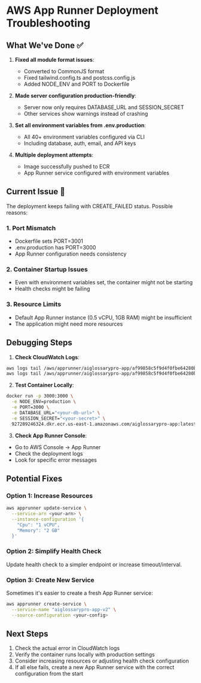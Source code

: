 # AWS App Runner Deployment Troubleshooting

## What We've Done ✅

1. **Fixed all module format issues**:
   - Converted to CommonJS format
   - Fixed tailwind.config.ts and postcss.config.js
   - Added NODE_ENV and PORT to Dockerfile

2. **Made server configuration production-friendly**:
   - Server now only requires DATABASE_URL and SESSION_SECRET
   - Other services show warnings instead of crashing

3. **Set all environment variables from .env.production**:
   - All 40+ environment variables configured via CLI
   - Including database, auth, email, and API keys

4. **Multiple deployment attempts**:
   - Image successfully pushed to ECR
   - App Runner service configured with environment variables

## Current Issue 🔴

The deployment keeps failing with CREATE_FAILED status. Possible reasons:

### 1. Port Mismatch
- Dockerfile sets PORT=3001
- .env.production has PORT=3000
- App Runner configuration needs consistency

### 2. Container Startup Issues
- Even with environment variables set, the container might not be starting
- Health checks might be failing

### 3. Resource Limits
- Default App Runner instance (0.5 vCPU, 1GB RAM) might be insufficient
- The application might need more resources

## Debugging Steps

1. **Check CloudWatch Logs**:
```bash
aws logs tail /aws/apprunner/aiglossarypro-app/af99858c5f9d4f0fbe64280b00eed8c4/application
aws logs tail /aws/apprunner/aiglossarypro-app/af99858c5f9d4f0fbe64280b00eed8c4/service
```

2. **Test Container Locally**:
```bash
docker run -p 3000:3000 \
  -e NODE_ENV=production \
  -e PORT=3000 \
  -e DATABASE_URL="<your-db-url>" \
  -e SESSION_SECRET="<your-secret>" \
  927289246324.dkr.ecr.us-east-1.amazonaws.com/aiglossarypro-app:latest
```

3. **Check App Runner Console**:
- Go to AWS Console → App Runner
- Check the deployment logs
- Look for specific error messages

## Potential Fixes

### Option 1: Increase Resources
```bash
aws apprunner update-service \
  --service-arn <your-arn> \
  --instance-configuration '{
    "Cpu": "1 vCPU",
    "Memory": "2 GB"
  }'
```

### Option 2: Simplify Health Check
Update health check to a simpler endpoint or increase timeout/interval.

### Option 3: Create New Service
Sometimes it's easier to create a fresh App Runner service:
```bash
aws apprunner create-service \
  --service-name "aiglossarypro-app-v2" \
  --source-configuration <your-config>
```

## Next Steps

1. Check the actual error in CloudWatch logs
2. Verify the container runs locally with production settings
3. Consider increasing resources or adjusting health check configuration
4. If all else fails, create a new App Runner service with the correct configuration from the start